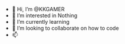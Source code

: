 - 👋 Hi, I’m @KKGAMER
- 👀 I’m interested in Nothing
- 🌱 I’m currently learning
- 💞️ I’m looking to collaborate on how to code 
- 📫 

<!---
KKGAMER/KKGAMER is a ✨ special ✨ repository because its `README.md` (this file) appears on your GitHub profile.
You can click the Preview link to take a look at your changes.
--->
